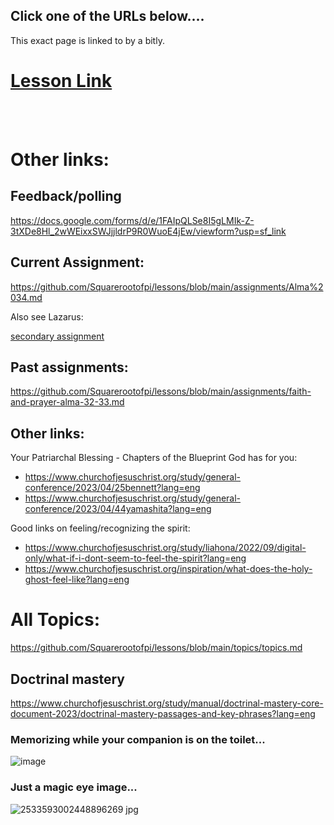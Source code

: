 ## Click one of the URLs below....

This exact page is linked to by a bitly.

# [Lesson Link](./seminary_bom_2024/13%20Nov%202024%20Ether3.md)

<br>

<br>

# Other links:

## Feedback/polling

https://docs.google.com/forms/d/e/1FAIpQLSe8I5gLMIk-Z-3tXDe8Hl_2wWEixxSWJjjldrP9R0WuoE4jEw/viewform?usp=sf_link

## Current Assignment: 
https://github.com/Squarerootofpi/lessons/blob/main/assignments/Alma%2034.md

Also see Lazarus: 

[secondary assignment](./assignments/marymarthalazarus.md)

## Past assignments:

https://github.com/Squarerootofpi/lessons/blob/main/assignments/faith-and-prayer-alma-32-33.md

## Other links:

Your Patriarchal Blessing - Chapters of the Blueprint God has for you:
- https://www.churchofjesuschrist.org/study/general-conference/2023/04/25bennett?lang=eng
- https://www.churchofjesuschrist.org/study/general-conference/2023/04/44yamashita?lang=eng

Good links on feeling/recognizing the spirit:
- https://www.churchofjesuschrist.org/study/liahona/2022/09/digital-only/what-if-i-dont-seem-to-feel-the-spirit?lang=eng
- https://www.churchofjesuschrist.org/inspiration/what-does-the-holy-ghost-feel-like?lang=eng

# All Topics: 

https://github.com/Squarerootofpi/lessons/blob/main/topics/topics.md

## Doctrinal mastery

https://www.churchofjesuschrist.org/study/manual/doctrinal-mastery-core-document-2023/doctrinal-mastery-passages-and-key-phrases?lang=eng


### Memorizing while your companion is on the toilet...

![image](https://github.com/user-attachments/assets/c427aeb7-28a4-420c-9175-65506334b7e4)

### Just a magic eye image...

![2533593002448896269 jpg](https://github.com/user-attachments/assets/e97d86b5-8dc0-4d95-a0f0-606ffe6d5071)


